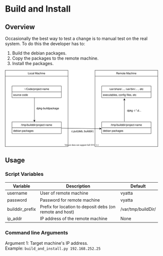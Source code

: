 # Build and Install

## Overview

Occasionally the best way to test a change is to manual test on the real system. To do this the developer has to:

1. Build the debian packages.
2. Copy the packages to the remote machine.
3. Install the packages.

![build_and_install](build_and_install.drawio.svg)

## Usage

### Script Variables

| Variable        | Description                                              | Default            |
| --------------- | -------------------------------------------------------- | ------------------ |
| username        | User of remote machine                                   | vyatta             |
| password        | Password for remote machine                              | vyatta             |
| builddir_prefix | Prefix for location to deposit debs (on remote and host) | /var/tmp/buildDir/ |
| ip_addr         | IP address of the remote machine                         | None               |

### Command line Arguments

Argument 1: Target machine's IP address.  
Example: `build_and_install.py 192.168.252.25`
